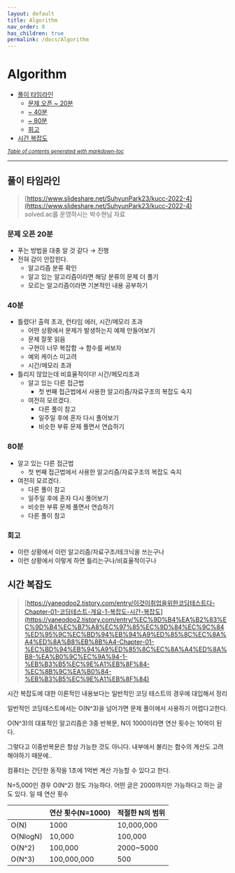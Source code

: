 ```yaml
---
layout: default
title: Algorithm
nav_order: 8
has_children: true
permalink: /docs/Algorithm
---
```


# Algorithm

- [풀이 타임라인](#풀이-타임라인)
  - [문제 오픈 ~ 20분](#문제-오픈-20분)
  - [~ 40분](#40분)
  - [~ 80분](#80분)
  - [회고](#회고)
- [시간 복잡도](#시간-복잡도)

<small><i><a href='http://ecotrust-canada.github.io/markdown-toc/'>Table of contents generated with markdown-toc</a></i></small>

---

## 풀이 타임라인

> [https://www.slideshare.net/SuhyunPark23/kucc-2022-4](https://www.slideshare.net/SuhyunPark23/kucc-2022-4)  
> solved.ac를 운영하시는 박수현님 자료


### 문제 오픈 20분
- 푸는 방법을 대충 알 것 같다 → 진행
- 전혀 감이 안잡힌다.
    - 알고리즘 분류 확인
    - 알고 있는 알고리즘이라면 해당 분류의 문제 더 풀기
    - 모르는 알고리즘이라면 기본적인 내용 공부하기

### 40분

- 틀렸다! 출력 초과, 런타임 에러, 시간/메모리 초과
    - 어떤 상황에서 문제가 발생하는지 예제 만들어보기
    - 문제 잘못 읽음
    - 구현이 너무 복잡함 → 함수를 써보자
    - 예외 케이스 미고려
    - 시간/메모리 초과
- 틀리지 않았는데 비효율적이다! 시간/메모리초과
    - 알고 있는 다른 접근법
        - 첫 번째 접근법에서 사용한 알고리즘/자료구조의 복잡도 숙지
    - 여전히 모르겠다.
        - 다른 풀이 참고
        - 일주일 후에 혼자 다시 풀어보기
        - 비슷한 부류 문제 풀면서 연습하기

### 80분

- 알고 있는 다른 접근법
    - 첫 번째 접근법에서 사용한 알고리즘/자료구조의 복잡도 숙지
- 여전히 모르겠다.
    - 다른 풀이 참고
    - 일주일 후에 혼자 다시 풀어보기
    - 비슷한 부류 문제 풀면서 연습하기
    - 다른 풀이 참고
    

### 회고

- 이런 상황에서 이런 알고리즘/자료구조/테크닉을 쓰는구나
- 이런 상황에서 이렇게 하면 틀리는구나/비효율적이구나


## 시간 복잡도
> [https://yaneodoo2.tistory.com/entry/이것이취업을위한코딩테스트다-Chapter-01-코딩테스트-개요-1-복잡도-시간-복잡도](https://yaneodoo2.tistory.com/entry/%EC%9D%B4%EA%B2%83%EC%9D%B4%EC%B7%A8%EC%97%85%EC%9D%84%EC%9C%84%ED%95%9C%EC%BD%94%EB%94%A9%ED%85%8C%EC%8A%A4%ED%8A%B8%EB%8B%A4-Chapter-01-%EC%BD%94%EB%94%A9%ED%85%8C%EC%8A%A4%ED%8A%B8-%EA%B0%9C%EC%9A%94-1-%EB%B3%B5%EC%9E%A1%EB%8F%84-%EC%8B%9C%EA%B0%84-%EB%B3%B5%EC%9E%A1%EB%8F%84)
> 

시간 복잡도에 대한 이론적인 내용보다는 일반적인 코딩 테스트의 경우에 대입해서 정리

일반적인 코딩테스트에서는 O(N^3)을 넘어가면 문제 풀이에서 사용하기 어렵다고한다.

O(N^3)의 대표적인 알고리즘은 3중 반복문, N이 1000이라면 연산 횟수는 10억이 된다.

그렇다고 이중반복문은 항상 가능한 것도 아니다. 내부에서 불리는 함수의 계산도 고려해야하기 때문에..

컴퓨터는 간단한 동작을 1초에 1억번 계산 가능할 수 있다고 한다.

N=5,000인 경우 O(N^2) 정도 가능하다. 어떤 글은 2000까지만 가능하다고 하는 글도 있다.
일 때 연산 횟수

|  | 연산 횟수(N=1000) | 적절한 N의 범위 |
| --- | --- | --- |
| O(N) | 1000 | 10,000,000 |
| O(NlogN) | 10,000 | 100,000 |
| O(N^2) | 100,000 | 2000~5000 |
| O(N^3) | 100,000,000 | 500 |